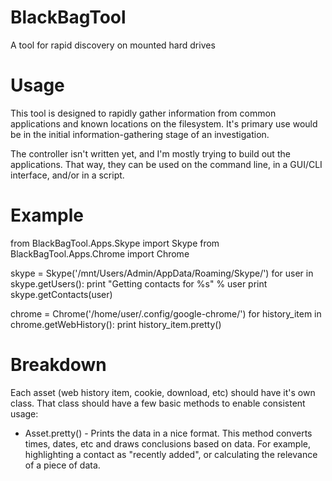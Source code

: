 BlackBagTool
============

A tool for rapid discovery on mounted hard drives

Usage
=====
This tool is designed to rapidly gather information from common applications and known locations
on the filesystem. It's primary use would be in the initial information-gathering stage of an 
investigation. 

The controller isn't written yet, and I'm mostly trying to build out the applications. That way,
they can be used on the command line, in a GUI/CLI interface, and/or in a script.

Example
=======
from BlackBagTool.Apps.Skype import Skype
from BlackBagTool.Apps.Chrome import Chrome

skype = Skype('/mnt/Users/Admin/AppData/Roaming/Skype/')
for user in skype.getUsers():
    print "Getting contacts for %s" % user
    print skype.getContacts(user)

chrome = Chrome('/home/user/.config/google-chrome/')
for history_item in chrome.getWebHistory():
    print history_item.pretty()


Breakdown
=========

Each asset (web history item, cookie, download, etc) should have it's own class. That class
should have a few basic methods to enable consistent usage:

+ Asset.pretty() - Prints the data in a nice format. This method converts times, dates, etc and draws conclusions based on data. For example, highlighting a contact as "recently added", or calculating the relevance of a piece of data.



    
    	       